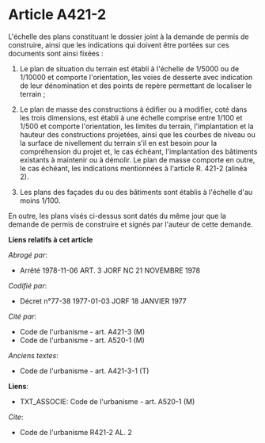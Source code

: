 # Article A421-2

L'échelle des plans constituant le dossier joint à la demande de permis de construire, ainsi que les indications qui doivent
être portées sur ces documents sont ainsi fixées :

1. Le plan de situation du terrain est établi à l'échelle de 1/5000 ou de 1/10000 et comporte l'orientation, les voies de
desserte avec indication de leur dénomination et des points de repère permettant de localiser le terrain ;

2. Le plan de masse des constructions à édifier ou à modifier, coté dans les trois dimensions, est établi à une échelle
comprise entre 1/100 et 1/500 et comporte l'orientation, les limites du terrain, l'implantation et la hauteur des
constructions projetées, ainsi que les courbes de niveau ou la surface de nivellement du terrain s'il en est besoin pour la
compréhension du projet et, le cas échéant, l'implantation des bâtiments existants à maintenir ou à démolir. Le plan de masse
comporte en outre, le cas échéant, les indications mentionnées à l'article R. 421-2 (alinéa 2).

3. Les plans des façades du ou des bâtiments sont établis à l'échelle d'au moins 1/100.

En outre, les plans visés ci-dessus sont datés du même jour que la demande de permis de construire et signés par l'auteur de
cette demande.

**Liens relatifs à cet article**

_Abrogé par_:

  - Arrêté 1978-11-06 ART. 3 JORF NC 21 NOVEMBRE 1978

_Codifié par_:

  - Décret n°77-38 1977-01-03 JORF 18 JANVIER 1977

_Cité par_:

  - Code de l'urbanisme - art. A421-3 (M)
  - Code de l'urbanisme - art. A520-1 (M)

_Anciens textes_:

  - Code de l'urbanisme - art. A421-3-1 (T)

**Liens**:

  - TXT_ASSOCIE: Code de l'urbanisme - art. A520-1 (M)

_Cite_:

  - Code de l'urbanisme R421-2 AL. 2
